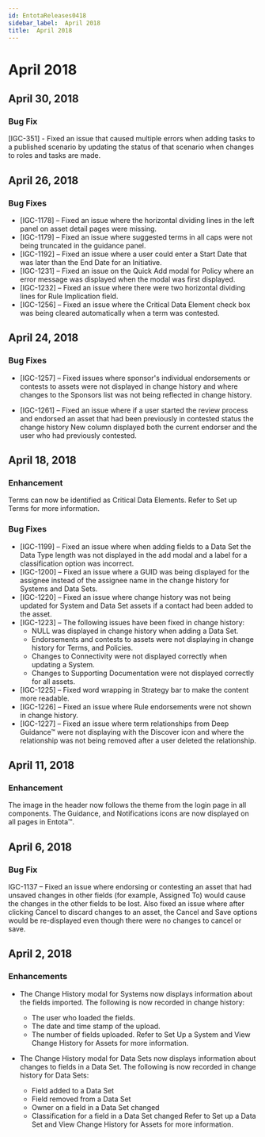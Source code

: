 ```yaml
---
id: EntotaReleases0418
sidebar_label:  April 2018
title:  April 2018
---
```


# April 2018

## April 30, 2018

### Bug Fix

[IGC-351] - Fixed an issue that caused multiple errors when adding tasks to a published scenario by updating the status of that scenario when changes to roles and tasks are made.

## April 26, 2018

### Bug Fixes

* [IGC-1178] – Fixed an issue where the horizontal dividing lines in the left panel on asset detail pages were missing.
* [IGC-1179] – Fixed an issue where suggested terms in all caps were not being truncated in the guidance panel.
* [IGC-1192] – Fixed an issue where a user could enter a Start Date that was later than the End Date for an Initiative.
* [IGC-1231] – Fixed an issue on the Quick Add modal for Policy where an error message was displayed when the modal was first displayed.
* [IGC-1232] – Fixed an issue where there were two horizontal dividing lines for Rule Implication field.
* [IGC-1256] – Fixed an issue where the Critical Data Element check box was being cleared automatically when a term was contested.

## April 24, 2018

### Bug Fixes

* [IGC-1257] – Fixed issues where sponsor's individual endorsements or contests to assets were not displayed in change history and where changes to the Sponsors list was not being reflected in change history.

* [IGC-1261] – Fixed an issue where if a user started the review process and endorsed an asset that had been previously in contested status the change history New column displayed both the current endorser and the user who had previously contested.

## April 18, 2018

### Enhancement

Terms can now be identified as Critical Data Elements. Refer to Set up Terms for more information.

### Bug Fixes

* [IGC-1199] – Fixed an issue where when adding fields to a Data Set the Data Type length was not displayed in the add modal and a label for a classification option was incorrect.
* [IGC-1200] – Fixed an issue where a GUID was being displayed for the assignee instead of the assignee name in the change history for Systems and Data Sets.
* [IGC-1220] – Fixed an issue where change history was not being updated for System and Data Set assets if a contact had been added to the asset.
* [IGC-1223] – The following issues have been fixed in change history:
    * NULL was displayed in change history when adding a Data Set.
    * Endorsements and contests to assets were not displaying in change history for Terms, and Policies.
    * Changes to Connectivity were not displayed correctly when updating a System.
    * Changes to Supporting Documentation were not displayed correctly for all assets.
* [IGC-1225] – Fixed word wrapping in Strategy bar to make the content more readable.
* [IGC-1226] – Fixed an issue where Rule endorsements were not shown in change history.
* [IGC-1227] – Fixed an issue where term relationships from Deep Guidance™ were not displaying with the Discover icon and where the relationship was not being removed after a user deleted the relationship.

## April 11, 2018

### Enhancement

The image in the header now follows the theme from the login page in all components. The Guidance, and Notifications icons are now displayed on all pages in Entota™.

## April 6, 2018

### Bug Fix

IGC-1137 – Fixed an issue where endorsing or contesting an asset that had unsaved changes in other fields (for example, Assigned To) would cause the changes in the other fields to be lost. Also fixed an issue where after clicking Cancel to discard changes to an asset, the Cancel and Save options would be re-displayed even though there were no changes to cancel or save.

## April 2, 2018

### Enhancements

* The Change History modal for Systems now displays information about the fields imported. The following is now recorded in change history:
    * The user who loaded the fields.
    * The date and time stamp of the upload.
    * The number of fields uploaded.
Refer to Set Up a System and View Change History for Assets for more information.

* The Change History modal for Data Sets now displays information about changes to fields in a Data Set. The following is now recorded in change history for Data Sets:
    * Field added to a Data Set
    * Field removed from a Data Set
    * Owner on a field in a Data Set changed
    * Classification for a field in a Data Set changed
Refer to Set up a Data Set and View Change History for Assets for more information.